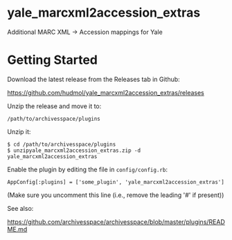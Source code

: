yale_marcxml2accession_extras
=============================

Additional MARC XML -> Accession mappings for Yale

# Getting Started

Download the latest release from the Releases tab in Github:

  https://github.com/hudmol/yale_marcxml2accession_extras/releases

Unzip the release and move it to:

    /path/to/archivesspace/plugins

Unzip it:

    $ cd /path/to/archivesspace/plugins
    $ unzipyale_marcxml2accession_extras.zip -d yale_marcxml2accession_extras

Enable the plugin by editing the file in `config/config.rb`:

    AppConfig[:plugins] = ['some_plugin', 'yale_marcxml2accession_extras']

(Make sure you uncomment this line (i.e., remove the leading '#' if present))

See also:

  https://github.com/archivesspace/archivesspace/blob/master/plugins/README.md

